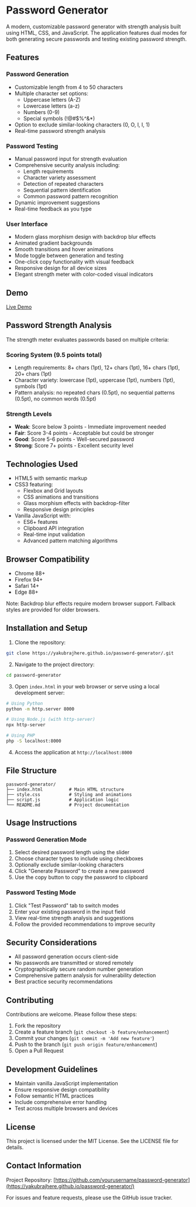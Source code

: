 # Password Generator

A modern, customizable password generator with strength analysis built using HTML, CSS, and JavaScript. The application features dual modes for both generating secure passwords and testing existing password strength.

## Features

### Password Generation
- Customizable length from 4 to 50 characters
- Multiple character set options:
  - Uppercase letters (A-Z)
  - Lowercase letters (a-z) 
  - Numbers (0-9)
  - Special symbols (!@#$%^&*)
- Option to exclude similar-looking characters (0, O, l, I, 1)
- Real-time password strength analysis

### Password Testing
- Manual password input for strength evaluation
- Comprehensive security analysis including:
  - Length requirements
  - Character variety assessment
  - Detection of repeated characters
  - Sequential pattern identification
  - Common password pattern recognition
- Dynamic improvement suggestions
- Real-time feedback as you type

### User Interface
- Modern glass morphism design with backdrop blur effects
- Animated gradient backgrounds
- Smooth transitions and hover animations
- Mode toggle between generation and testing
- One-click copy functionality with visual feedback
- Responsive design for all device sizes
- Elegant strength meter with color-coded visual indicators

## Demo

[Live Demo](https://yakubrajhere.github.io/password-generator/)

## Password Strength Analysis

The strength meter evaluates passwords based on multiple criteria:

### Scoring System (9.5 points total)
- Length requirements: 8+ chars (1pt), 12+ chars (1pt), 16+ chars (1pt), 20+ chars (1pt)
- Character variety: lowercase (1pt), uppercase (1pt), numbers (1pt), symbols (1pt)
- Pattern analysis: no repeated chars (0.5pt), no sequential patterns (0.5pt), no common words (0.5pt)

### Strength Levels
- **Weak**: Score below 3 points - Immediate improvement needed
- **Fair**: Score 3-4 points - Acceptable but could be stronger
- **Good**: Score 5-6 points - Well-secured password
- **Strong**: Score 7+ points - Excellent security level

## Technologies Used

- HTML5 with semantic markup
- CSS3 featuring:
  - Flexbox and Grid layouts
  - CSS animations and transitions
  - Glass morphism effects with backdrop-filter
  - Responsive design principles
- Vanilla JavaScript with:
  - ES6+ features
  - Clipboard API integration
  - Real-time input validation
  - Advanced pattern matching algorithms

## Browser Compatibility

- Chrome 88+
- Firefox 94+
- Safari 14+
- Edge 88+

Note: Backdrop blur effects require modern browser support. Fallback styles are provided for older browsers.

## Installation and Setup

1. Clone the repository:
```bash
git clone https://yakubrajhere.github.io/password-generator/.git
```

2. Navigate to the project directory:
```bash
cd password-generator
```

3. Open `index.html` in your web browser or serve using a local development server:
```bash
# Using Python
python -m http.server 8000

# Using Node.js (with http-server)
npx http-server

# Using PHP
php -S localhost:8000
```

4. Access the application at `http://localhost:8000`

## File Structure

```
password-generator/
├── index.html          # Main HTML structure
├── style.css           # Styling and animations
├── script.js           # Application logic
└── README.md           # Project documentation
```

## Usage Instructions

### Password Generation Mode
1. Select desired password length using the slider
2. Choose character types to include using checkboxes
3. Optionally exclude similar-looking characters
4. Click "Generate Password" to create a new password
5. Use the copy button to copy the password to clipboard

### Password Testing Mode
1. Click "Test Password" tab to switch modes
2. Enter your existing password in the input field
3. View real-time strength analysis and suggestions
4. Follow the provided recommendations to improve security

## Security Considerations

- All password generation occurs client-side
- No passwords are transmitted or stored remotely
- Cryptographically secure random number generation
- Comprehensive pattern analysis for vulnerability detection
- Best practice security recommendations

## Contributing

Contributions are welcome. Please follow these steps:

1. Fork the repository
2. Create a feature branch (`git checkout -b feature/enhancement`)
3. Commit your changes (`git commit -m 'Add new feature'`)
4. Push to the branch (`git push origin feature/enhancement`)
5. Open a Pull Request

## Development Guidelines

- Maintain vanilla JavaScript implementation
- Ensure responsive design compatibility
- Follow semantic HTML practices
- Include comprehensive error handling
- Test across multiple browsers and devices

## License

This project is licensed under the MIT License. See the LICENSE file for details.

## Contact Information

Project Repository: [https://github.com/yourusername/password-generator](https://yakubrajhere.github.io/password-generator/)

For issues and feature requests, please use the GitHub issue tracker.
